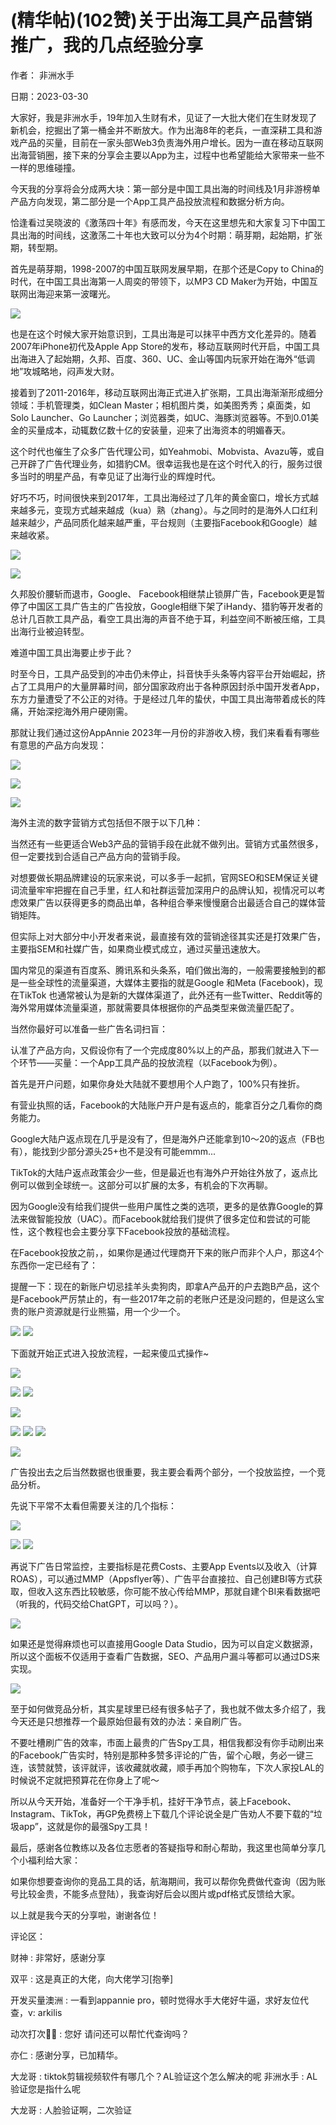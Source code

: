 
# (精华帖)(102赞)关于出海工具产品营销推广，我的几点经验分享

作者：  非洲水手

日期：2023-03-30

大家好，我是非洲水手，19年加入生财有术，见证了一大批大佬们在生财发现了新机会，挖掘出了第一桶金并不断放大。作为出海8年的老兵，一直深耕工具和游戏产品的买量，目前在一家头部Web3负责海外用户增长。因为一直在移动互联网出海营销圈，接下来的分享会主要以App为主，过程中也希望能给大家带来一些不一样的思维碰撞。

今天我的分享将会分成两大块：第一部分是中国工具出海的时间线及1月非游榜单产品方向发现，第二部分是一个App工具产品投放流程和数据分析方向。

恰逢看过吴晓波的《激荡四十年》有感而发，今天在这里想先和大家复习下中国工具出海的时间线，这激荡二十年也大致可以分为4个时期：萌芽期，起始期，扩张期，转型期。

 

 

首先是萌芽期，1998-2007的中国互联网发展早期，在那个还是Copy to China的时代，在中国工具出海第一人周奕的带领下，以MP3 CD Maker为开始，中国互联网出海迎来第一波曙光。

![](img/chanpin-chuhai_0040.png)

也是在这个时候大家开始意识到，工具出海是可以抹平中西方文化差异的。随着2007年iPhone初代及Apple App Store的发布，移动互联网时代开启，中国工具出海进入了起始期，久邦、百度、360、UC、金山等国内玩家开始在海外“低调地”攻城略地，闷声发大财。

接着到了2011-2016年，移动互联网出海正式进入扩张期，工具出海渐渐形成细分领域：手机管理类，如Clean Master；相机图片类，如美图秀秀；桌面类，如Solo Launcher、Go Launcher；浏览器类，如UC、海豚浏览器等。不到0.01美金的买量成本，动辄数亿数十亿的安装量，迎来了出海资本的明媚春天。

这个时代也催生了众多广告代理公司，如Yeahmobi、Mobvista、Avazu等，或自己开辟了广告代理业务，如猎豹CM。很幸运我也是在这个时代入的行，服务过很多当时的明星产品，有幸见证了出海行业的辉煌时代。

 

 

好巧不巧，时间很快来到2017年，工具出海经过了几年的黄金窗口，增长方式越来越多元，变现方式越来越成（kua）熟（zhang）。与之同时的是海外人口红利越来越少，产品同质化越来越严重，平台规则（主要指Facebook和Google）越来越收紧。

![](img/chanpin-chuhai_0045.png)

 

 

![](img/chanpin-chuhai_0050.png)

久邦股价腰斩而退市，Google、 Facebook相继禁止锁屏广告，Facebook更是暂停了中国区工具广告主的广告投放，Google相继下架了iHandy、猎豹等开发者的总计几百款工具产品，看空工具出海的声音不绝于耳，利益空间不断被压缩，工具出海行业被迫转型。

难道中国工具出海要止步于此？

时至今日，工具产品受到的冲击仍未停止，抖音快手头条等内容平台开始崛起，挤占了工具用户的大量屏幕时间，部分国家政府出于各种原因封杀中国开发者App，东方力量遭受了不公正的对待。于是经过几年的蛰伏，中国工具出海带着成长的阵痛，开始深挖海外用户硬刚需。

那就让我们通过这份AppAnnie 2023年一月份的非游收入榜，我们来看看有哪些有意思的产品方向发现：

 

 

![](img/chanpin-chuhai_0055.png)

 

 

![](img/chanpin-chuhai_0058.png)

 

 

![](img/chanpin-chuhai_0061.png)

海外主流的数字营销方式包括但不限于以下几种：

当然还有一些更适合Web3产品的营销手段在此就不做列出。营销方式虽然很多，但一定要找到合适自己产品方向的营销手段。

对想要做长期品牌建设的玩家来说，可以多手一起抓，官网SEO和SEM保证关键词流量牢牢把握在自己手里，红人和社群运营加深用户的品牌认知，视情况可以考虑效果广告以获得更多的商品出单，各种组合拳来慢慢磨合出最适合自己的媒体营销矩阵。

但实际上对大部分中小开发者来说，最直接有效的营销途径其实还是打效果广告，主要指SEM和社媒广告，如果商业模式成立，通过买量迅速放大。

 

 

国内常见的渠道有百度系、腾讯系和头条系，咱们做出海的，一般需要接触到的都是一些全球性的流量渠道，大媒体主要指的就是Google 和Meta (Facebook)，现在TikTok 也通常被认为是新的大媒体渠道了，此外还有一些Twitter、Reddit等的海外常用媒体流量渠道，那就需要具体根据你的产品类型来做流量匹配了。

当然你最好可以准备一些广告名词扫盲：

认准了产品方向，又假设你有了一个完成度80%以上的产品，那我们就进入下一个环节——买量：一个App工具产品的投放流程（以Facebook为例）。

首先是开户问题，如果你身处大陆就不要想用个人户跑了，100%只有挫折。

有营业执照的话，Facebook的大陆账户开户是有返点的，能拿百分之几看你的商务能力。

Google大陆户返点现在几乎是没有了，但是海外户还能拿到10～20的返点（FB也有），能找到少部分源头25+也不是没有可能emmm...

TikTok的大陆户返点政策会少一些，但是最近也有海外户开始往外放了，返点比例可以做到全球统一。这部分可以扩展的太多，有机会的下次再聊。

因为Google没有给我们提供一些用户属性之类的选项，更多的是依靠Google的算法来做智能投放（UAC）。而Facebook就给我们提供了很多定位和尝试的可能性，这个教程也会主要分享下Facebook投放的基础流程。

在Facebook投放之前，，如果你是通过代理商开下来的账户而非个人户，那这4个东西你一定已经有了：

提醒一下：现在的新账户切忌挂羊头卖狗肉，即拿A产品开的户去跑B产品，这个是Facebook严厉禁止的，有一些2017年之前的老账户还是没问题的，但是这么宝贵的账户资源就是行业熊猫，用一个少一个。

 

 

![](img/chanpin-chuhai_0068.png) ![](img/chanpin-chuhai_0069.png)

下面就开始正式进入投放流程，一起来傻瓜式操作~

![](img/chanpin-chuhai_0070.png)

 

 

![](img/chanpin-chuhai_0075.png) ![](img/chanpin-chuhai_0076.png)

 

 

![](img/chanpin-chuhai_0081.png)

 

 

![](img/chanpin-chuhai_0086.png) ![](img/chanpin-chuhai_0087.png) ![](img/chanpin-chuhai_0088.png)

 

 

![](img/chanpin-chuhai_0091.png)

广告投出去之后当然数据也很重要，我主要会看两个部分，一个投放监控，一个竞品分析。

先说下平常不太看但需要关注的几个指标：

![](img/chanpin-chuhai_0092.png)

 

 

![](img/chanpin-chuhai_0095.png) ![](img/chanpin-chuhai_0096.png)

再说下广告日常监控，主要指标是花费Costs、主要App Events以及收入（计算ROAS），可以通过MMP（Appsflyer等）、广告平台直接拉、自己创建BI等方式获取，但收入这东西比较敏感，你可能不放心传给MMP，那就自建个BI来看数据吧（听我的，代码交给ChatGPT，可以吗？）。

 

 

![](img/chanpin-chuhai_0101.png)

如果还是觉得麻烦也可以直接用Google Data Studio，因为可以自定义数据源，所以这个面板不仅适用于查看广告数据，SEO、产品用户漏斗等都可以通过DS来实现。

![](img/chanpin-chuhai_0102.png)

至于如何做竞品分析，其实星球里已经有很多帖子了，我也就不做太多介绍了，我今天还是只想推荐一个最原始但最有效的办法：亲自刷广告。

 

 

不要吐槽刷广告的效率，市面上最贵的广告Spy工具，相信我都没有你手动刷出来的Facebook广告实时，特别是那种多赞多评论的广告，留个心眼，务必一键三连，该赞就赞，该评就评，该收藏就收藏，顺手再加个购物车，下次人家投LAL的时候说不定就把预算花在你身上了呢～

所以从今天开始，准备好一个干净手机，挂好干净节点，装上Facebook、Instagram、TikTok，再GP免费榜上下载几个评论说全是广告劝人不要下载的“垃圾app”，这就是你的最强Spy工具！

最后，感谢各位教练以及各位志愿者的答疑指导和耐心帮助，我这里也简单分享几个小福利给大家：

如果你想要查询你的竞品工具的话，航海期间，我可以帮你免费做代查询（因为账号比较金贵，不能多点登陆），我查询好后会以图片或pdf格式反馈给大家。

以上就是我今天的分享啦，谢谢各位！

评论区：

财神 : 非常好，感谢分享

双平 : 这是真正的大佬，向大佬学习[抱拳]

开发买量澳洲 : 一看到appannie pro，顿时觉得水手大佬好牛逼，求好友位代查，v: arkilis

动次打次🙈🙈 : 您好  请问还可以帮忙代查询吗？

亦仁 : 感谢分享，已加精华。

大龙哥 : tiktok剪辑视频软件有哪几个？AL验证这个怎么解决的呢  非洲水手 : AL 验证您是指什么呢

大龙哥 : 人脸验证啊，二次验证
